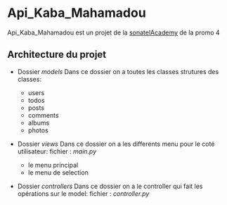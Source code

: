 # Api_Kaba_Mahamadou
Api_Kaba_Mahamadou est un projet de la [sonatelAcademy](sonatelacademy.com) de la promo 4

## Architecture du projet
* Dossier *models*
  Dans ce dossier on a toutes les classes strutures des classes:
  * users
  * todos
  * posts
  * comments
  * albums
  * photos

* Dossier *views*
  Dans ce dossier on a les differents menu pour le coté utilisateur:
  fichier : *main.py*
  * le menu principal
  * le menu de selection

* Dossier *controllers*
  Dans ce dossier on a le controller qui fait les opérations sur le model:
  fichier : *controller.py*

